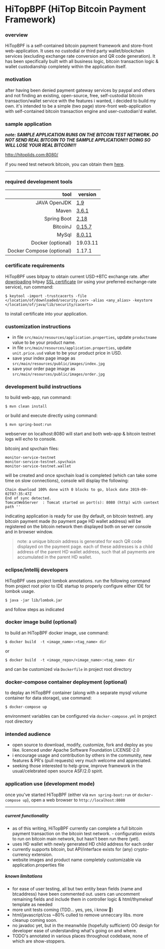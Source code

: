 # HiTopBPF (HiTop Bitcoin Payment Framework)

### overview
HiTopBPF is a self-contained bitcoin payment framework and store-front web-application. It uses no custodial or third party wallet/blockchain services (excluding exchange rate conversion and QR code generation). It has been specifically built with all business logic, bitcoin transaction logic & wallet custodianship completely within the application itself.

### motivation
after having been denied payment gateway services by paypal and others and not finding an existing, open-source, free, self-custodial bitcoin transaction/wallet service with the features i wanted, i decided to build my own.  it's intended to be a simple (two page) store-front web-application with self-contained bitcoin transaction engine and user-custodian'd wallet.

### sample application
***note:  SAMPLE APPLICATION RUNS ON THE BITCOIN TEST NETWORK.  DO NOT SEND REAL BITCOIN TO THE SAMPLE APPLICATION!!!  DOING SO WILL LOSE YOUR REAL BITCOIN!!!*** 

http://hitoplids.com:8080/ 

if you need test network bitcoin, you can obtain them [here](https://bitcoinfaucet.uo1.net/send.php).

---

### required development tools
|tool|version|
|---:|---|
|JAVA OpenJDK|[1.9](https://openjdk.java.net/install/)|
|Maven|[3.6.1](http://maven.apache.org/docs/3.6.1/release-notes.html)|
|Spring Boot|[2.18](http:// "in pom.xml")|
|BitcoinJ|[0.15.7](http:// "in pom.xml")|
|MySql|[8.0.11](http:// "in docker-compose.yml")|
|Docker (optional)|19.03.11|
|Docker Compose (optional)|1.17.1|

### certificate requirements
HiTopBPF uses bitpay to obtain current USD->BTC exchange rate.  after [downloading](https://www.shellhacks.com/get-ssl-certificate-from-server-site-url-export-download/) bitpay [SSL certificate](https://bitpay.com/) (or using your preferred exchange-rate service), run command:

```
$ keytool -import -trustcacerts -file </location/of/downloaded/security.cer> -alias <any_alias> -keystore </location/of/java/lib/security/cacerts>
```
to install certificate into your application.

### customization instructions
* in file `src/main/resources/application.properties`, update  ```productname``` value to be your product name.
* in file `src/main/resources/application.properties`, update  ```unit.price.usd``` value to be your product price in USD.
* save your index page image as `src/main/resources/public/images/index.jpg`
* save your order page image as `src/main/resources/public/images/order.jpg`
### development build instructions
to build web-app, run command:
```
$ mvn clean install
```

or build and execute directly using command:

```
$ mvn spring-boot:run
```

webserver on localhost:8080 will start and both web-app & bitcoin testnet logs will echo to console.  


bitcoinj and spvchain files: 

```
monitor-service-testnet
monitor-service-testnet.spvchain
monitor-service-testnet.wallet
```

will be created and once spvchain load is completed (which can take some time on slow connections), console will display the following:

```
Chain download 100% done with 0 blocks to go, block date 2019-09-02T07:35:47Z
End of sync detected.
TomcatWebServer  : Tomcat started on port(s): 8080 (http) with context path ''
```

indicating application is ready for use (by default, on bitcoin testnet).  any bitcoin payment made (to payment page HD wallet address) will be registered on the bitcoin network then displayed both on server console and in browser window.

> note: a unique bitcoin address is generated for each QR code displayed on the payment page. each of these addresses is a child address of the parent HD wallet address, such that all payments are accumulated in the parent HD wallet.

### eclipse/intellij developers

HiTopBPF uses project lombok annotations.  run the following command from project root prior to IDE startup to properly configure either IDE for lombok usage.

```
$ java -jar lib/lombok.jar
```

and follow steps as indicated

### docker image build (optional)
to build an HiTopBPF docker image, use command:
```
$ docker build  -t <image_name>:<tag_name> dir
```
or
```
$ docker build  -t <image_repo>/<image_name>:<tag_name> dir
```
and can be customized via `Dockerfile` in project root directory
### docker-compose container deployment (optional)
to deplay an HiTopBPF container (along with a separate mysql volume container for data storage), use command:
```
$ docker-compose up
```
environment variables can be configured via `docker-compose.yml` in project root directory
### intended audience
- open source to download, modify, customize, fork and deploy as you like.  licenced under Apache Software Foundation LICENSE-2.0
- i encourage usage and contribution by others in the community, new features & PR's (pull requests) very much welcome and appreciated.
- seeking those interested to help grow, improve framework in the usual/celebrated open source ASF/2.0 spirit.

### application use (development mode)
once you've started HiTopBPF (either via `mvn spring-boot:run` or `docker-compose up`), open a web browser to `http://localhost:8080`

---

##### current functionality
- as of this writing, HiTopBPF currently can complete a full bitcoin payment transaction on the bitcoin test network.  - configuration exists to run on bitcoin main network, but hasn't been run there (yet).
- uses HD wallet with newly generated HD child address for each order
- currently supports bitcoin, but API/interface exists for (any) crypto-currency extension.
- website images and product name completely customizable via application.properties file
##### known limitations
- for ease of user testing, all but two entity bean fields (name and btcaddress) have been commented out.  users can uncomment remaining fields and include them in controller logic & html/thymeleaf template as needed
- more unit tests coming (TDD... yes, yes, i know 💩)
- html/javascript/css ~80% culled to remove unneccary libs.  more cleanup coming soon.
- no javadoc yet, but in the meanwhile (hopefully sufficient) OO design for developer ease of understanding what's going on and where.
- TODO's annotated in various places throughout codebase, none of which are show-stoppers.
